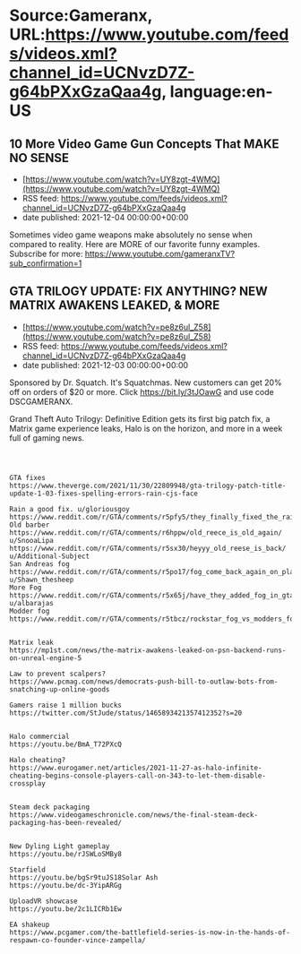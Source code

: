 # Source:Gameranx, URL:https://www.youtube.com/feeds/videos.xml?channel_id=UCNvzD7Z-g64bPXxGzaQaa4g, language:en-US

## 10 More Video Game Gun Concepts That MAKE NO SENSE
 - [https://www.youtube.com/watch?v=UY8zgt-4WMQ](https://www.youtube.com/watch?v=UY8zgt-4WMQ)
 - RSS feed: https://www.youtube.com/feeds/videos.xml?channel_id=UCNvzD7Z-g64bPXxGzaQaa4g
 - date published: 2021-12-04 00:00:00+00:00

Sometimes video game weapons make absolutely no sense when compared to reality. Here are MORE of our favorite funny examples.
Subscribe for more: https://www.youtube.com/gameranxTV?sub_confirmation=1

## GTA TRILOGY UPDATE: FIX ANYTHING? NEW MATRIX AWAKENS LEAKED, & MORE
 - [https://www.youtube.com/watch?v=pe8z6ul_Z58](https://www.youtube.com/watch?v=pe8z6ul_Z58)
 - RSS feed: https://www.youtube.com/feeds/videos.xml?channel_id=UCNvzD7Z-g64bPXxGzaQaa4g
 - date published: 2021-12-03 00:00:00+00:00

Sponsored by Dr. Squatch. It's Squatchmas. New customers can get 20% off on orders of $20 or more. Click https://bit.ly/3tJOawG  and use code DSCGAMERANX.

Grand Theft Auto Trilogy: Definitive Edition gets its first big patch fix, a Matrix game experience leaks, Halo is on the horizon, and more in a week full of gaming news.




 ~~~~STORIES~~~~



GTA fixes
https://www.theverge.com/2021/11/30/22809948/gta-trilogy-patch-title-update-1-03-fixes-spelling-errors-rain-cjs-face

Rain a good fix. u/gloriousgoy
https://www.reddit.com/r/GTA/comments/r5pfy5/they_finally_fixed_the_rain_with_latest_patch/
Old barber 
https://www.reddit.com/r/GTA/comments/r6hppw/old_reece_is_old_again/  u/SnooaLipa
https://www.reddit.com/r/GTA/comments/r5sx30/heyyy_old_reese_is_back/ u/Additional-Subject
San Andreas fog
https://www.reddit.com/r/GTA/comments/r5po17/fog_come_back_again_on_playstation_new_update/  u/Shawn_thesheep
More Fog
https://www.reddit.com/r/GTA/comments/r5x65j/have_they_added_fog_in_gta_3_too/ u/albarajas
Modder fog
https://www.reddit.com/r/GTA/comments/r5tbcz/rockstar_fog_vs_modders_fog/


Matrix leak
https://mp1st.com/news/the-matrix-awakens-leaked-on-psn-backend-runs-on-unreal-engine-5

Law to prevent scalpers? 
https://www.pcmag.com/news/democrats-push-bill-to-outlaw-bots-from-snatching-up-online-goods

Gamers raise 1 million bucks
https://twitter.com/StJude/status/1465893421357412352?s=20


Halo commercial
https://youtu.be/BmA_T72PXcQ

Halo cheating?
https://www.eurogamer.net/articles/2021-11-27-as-halo-infinite-cheating-begins-console-players-call-on-343-to-let-them-disable-crossplay


Steam deck packaging 
https://www.videogameschronicle.com/news/the-final-steam-deck-packaging-has-been-revealed/


New Dyling Light gameplay
https://youtu.be/rJSWLoSMBy8

Starfield
https://youtu.be/bgSr9tuJS18Solar Ash 
https://youtu.be/dc-3YipARGg

UploadVR showcase
https://youtu.be/2c1LICRb1Ew

EA shakeup
https://www.pcgamer.com/the-battlefield-series-is-now-in-the-hands-of-respawn-co-founder-vince-zampella/

